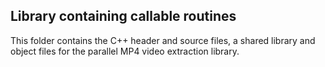 ## Library containing callable routines

This folder contains the C++ header and source files, a shared library and object files for the parallel MP4 video extraction library.
